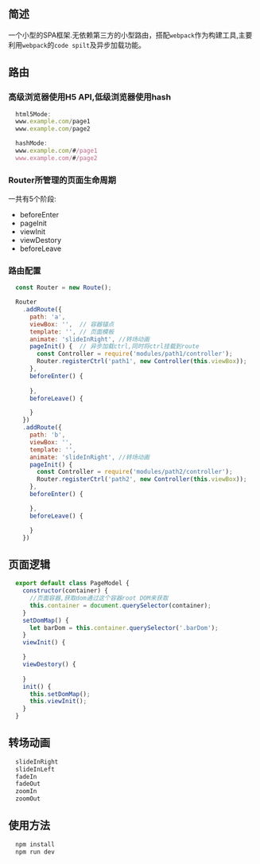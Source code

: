 ## 简述

一个小型的SPA框架.无依赖第三方的小型路由，搭配`webpack`作为构建工具,主要利用`webpack`的`code spilt`及异步加载功能。

## 路由

### 高级浏览器使用H5 API,低级浏览器使用hash

```javascript
  html5Mode:
  www.example.com/page1
  www.example.com/page2

  hashMode:
  www.example.com/#/page1
  www.example.com/#/page2
```

### Router所管理的页面生命周期

一共有5个阶段:

* beforeEnter
* pageInit
* viewInit
* viewDestory
* beforeLeave

### 路由配置

```javascript
  const Router = new Route();

  Router
    .addRoute({
      path: 'a',
      viewBox: '',  // 容器锚点
      template: '', // 页面模板
      animate: 'slideInRight', //转场动画
      pageInit() {  // 异步加载ctrl,同时将ctrl挂载到route
        const Controller = require('modules/path1/controller');
        Router.registerCtrl('path1', new Controller(this.viewBox));
      },
      beforeEnter() {
        
      },
      beforeLeave() {

      }
    })
    .addRoute({
      path: 'b',
      viewBox: '',  
      template: '',
      animate: 'slideInRight', //转场动画 
      pageInit() { 
        const Controller = require('modules/path2/controller');
        Router.registerCtrl('path2', new Controller(this.viewBox));
      },
      beforeEnter() {

      },
      beforeLeave() {

      }
    })
```

## 页面逻辑

```javascript
  export default class PageModel {
    constructor(container) {  
      //页面容器,获取dom通过这个容器root DOM来获取
      this.container = document.querySelector(container);
    }
    setDomMap() {
      let barDom = this.container.querySelector('.barDom');
    }
    viewInit() {

    }
    viewDestory() {
      
    }
    init() {
      this.setDomMap();
      this.viewInit();
    }
  }
```

## 转场动画

```javascript
  slideInRight
  slideInLeft
  fadeIn
  fadeOut
  zoomIn
  zoomOut
```

## 使用方法

```javascript
  npm install
  npm run dev
```
